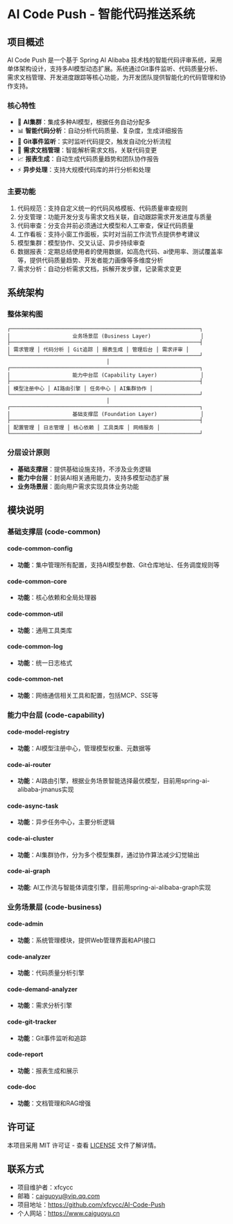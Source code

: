 # AI Code Push - 智能代码推送系统

## 项目概述

AI Code Push 是一个基于 Spring AI Alibaba 技术栈的智能代码评审系统，采用单体架构设计，支持多AI模型动态扩展。系统通过Git事件监听、代码质量分析、需求文档管理、开发进度跟踪等核心功能，为开发团队提供智能化的代码管理和协作支持。

### 核心特性

- 🤖 **AI集群**：集成多种AI模型，根据任务自动分配多
- 📊 **智能代码分析**：自动分析代码质量、复杂度，生成详细报告
- 🔄 **Git事件监听**：实时监听代码提交，触发自动化分析流程
- 📝 **需求文档管理**：智能解析需求文档，关联代码变更
- 📈 **报表生成**：自动生成代码质量趋势和团队协作报告
- ⚡ **异步处理**：支持大规模代码库的并行分析和处理

### 主要功能
1. 代码规范：支持自定义统一的代码风格模板、代码质量审查规则
2. 分支管理：功能开发分支与需求文档关联，自动跟踪需求开发进度与质量
3. 代码审查：分支合并前必须通过大模型和人工审查，保证代码质量
4. 工作看板：支持小窗工作面板，实时对当前工作流节点提供参考建议
5. 模型集群：模型协作、交叉认证、异步持续审查
6. 数据报表：定期总结使用者的使用数据，如高危代码、ai使用率、测试覆盖率等，提供代码质量趋势、开发者能力画像等多维度分析
7. 需求分析：自动分析需求文档，拆解开发步骤，记录需求变更

## 系统架构

### 整体架构图

```
┌─────────────────────────────────────────────────────────────┐
│                    业务场景层 (Business Layer)                │
├─────────────────────────────────────────────────────────────┤
│ 需求管理 │ 代码分析 │ Git追踪 │ 报表生成 │ 管理后台 │ 需求评审 │
└─────────────────────────────────────────────────────────────┘
                                │
┌─────────────────────────────────────────────────────────────┐
│                    能力中台层 (Capability Layer)              │
├─────────────────────────────────────────────────────────────┤
│ 模型注册中心 │ AI路由引擎 │ 任务中心 │ AI集群协作 │
└─────────────────────────────────────────────────────────────┘
                                │
┌─────────────────────────────────────────────────────────────┐
│                    基础支撑层 (Foundation Layer)              │
├─────────────────────────────────────────────────────────────┤
│ 配置管理 │ 日志管理 │ 核心依赖 │ 工具类库 │ 网络服务 │
└─────────────────────────────────────────────────────────────┘
```

### 分层设计原则

- **基础支撑层**：提供基础设施支持，不涉及业务逻辑
- **能力中台层**：封装AI相关通用能力，支持多模型动态扩展
- **业务场景层**：面向用户需求实现具体业务功能

## 模块说明

### 基础支撑层 (code-common)

#### code-common-config
- **功能**：集中管理所有配置，支持AI模型参数、Git仓库地址、任务调度规则等

#### code-common-core
- **功能**：核心依赖和全局处理器

#### code-common-util
- **功能**：通用工具类库

#### code-common-log
- **功能**：统一日志格式

#### code-common-net
- **功能**：网络通信相关工具和配置，包括MCP、SSE等

### 能力中台层 (code-capability)

#### code-model-registry
- **功能**：AI模型注册中心，管理模型权重、元数据等

#### code-ai-router
- **功能**：AI路由引擎，根据业务场景智能选择最优模型，目前用spring-ai-alibaba-jmanus实现

#### code-async-task
- **功能**：异步任务中心，主要分析逻辑

#### code-ai-cluster
- **功能**：AI集群协作，分为多个模型集群，通过协作算法减少幻觉输出

#### code-ai-graph
- **功能**: AI工作流与智能体调度引擎，目前用spring-ai-alibaba-graph实现

### 业务场景层 (code-business)

#### code-admin
- **功能**：系统管理模块，提供Web管理界面和API接口

#### code-analyzer
- **功能**：代码质量分析引擎

#### code-demand-analyzer
- **功能**：需求分析引擎

#### code-git-tracker
- **功能**：Git事件监听和追踪

#### code-report
- **功能**：报表生成和展示

#### code-doc
- **功能**：文档管理和RAG增强


## 许可证

本项目采用 MIT 许可证 - 查看 [LICENSE](LICENSE) 文件了解详情。

## 联系方式

- 项目维护者：xfcycc
- 邮箱：caiguoyu@vip.qq.com
- 项目地址：https://github.com/xfcycc/AI-Code-Push
- 个人网站：https://www.caiguoyu.cn
